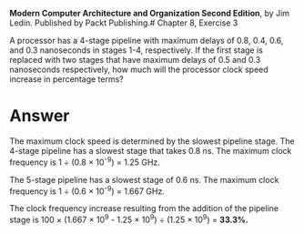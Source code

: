 __Modern Computer Architecture and Organization Second Edition__, by Jim Ledin. Published by Packt Publishing.# Chapter 8, Exercise 3

A processor has a 4-stage pipeline with maximum delays of 0.8, 0.4, 0.6, and 0.3 nanoseconds in stages 1-4, respectively. If the first stage is replaced with two stages that have maximum delays of 0.5 and 0.3 nanoseconds respectively, how much will the processor clock speed increase in percentage terms?

# Answer
The maximum clock speed is determined by the slowest pipeline stage. The 4-stage pipeline has a slowest stage that takes 0.8 ns. The maximum clock frequency is 1 &divide; (0.8 &times; 10<sup>-9</sup>) = 1.25 GHz.

The 5-stage pipeline has a slowest stage of 0.6 ns. The maximum clock frequency is 1 &divide; (0.6 &times; 10<sup>-9</sup>) = 1.667 GHz.

The clock frequency increase resulting from the addition of the pipeline stage is 100 &times; (1.667 &times; 10<sup>9</sup> - 1.25 &times; 10<sup>9</sup>) &divide; (1.25 &times; 10<sup>9</sup>) = **33.3%.**
